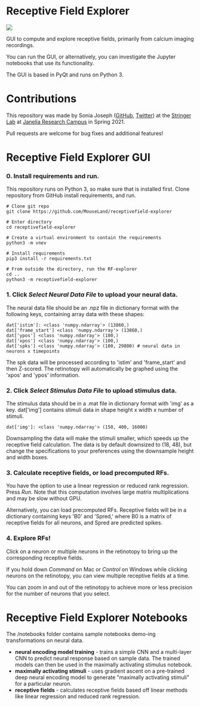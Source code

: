 
# Receptive Field Explorer

![](figures/rf_gif.gif)

GUI to compute and explore receptive fields, primarily from calcium imaging recordings.

You can run the GUI, or alternatively, you can investigate the Jupyter notebooks that use its functionality.

The GUI is based in PyQt and runs on Python 3.

# Contributions

This repository was made by Sonia Joseph ([GitHub](https://github.com/soniajoseph), [Twitter](https://twitter.com/soniajoseph_)) at the [Stringer Lab](https://www.janelia.org/lab/stringer-lab) at [Janelia Research Campus](https://www.janelia.org/) in Spring 2021.

Pull requests are welcome for bug fixes and additional features!

# Receptive Field Explorer GUI

### 0. Install requirements and run.

This repository runs on Python 3, so make sure that is installed first. Clone repository from GitHub install requirements, and run.

```
# Clone git repo
git clone https://github.com/MouseLand/receptivefield-explorer

# Enter directory
cd receptivefield-explorer

# Create a virtual environment to contain the requirements
python3 -m vnev

# Install requirements
pip3 install -r requirements.txt 

# From outside the directory, run the RF-explorer
cd .. 
python3 -m receptivefield-explorer
```

### 1. Click *Select Neural Data File* to upload your neural data. 

The neural data file should be an .npz file in dictionary format with the following keys, containing array data with these shapes:

```
dat['istim']: <class 'numpy.ndarray'> (13860,)
dat['frame_start'] <class 'numpy.ndarray'> (13860,)
dat['ypos'] <class 'numpy.ndarray'> (100,)
dat['xpos'] <class 'numpy.ndarray'> (100,)
dat['spks'] <class 'numpy.ndarray'> (100, 29800) # neural data in neurons x timepoints
```

The spk data will be processed according to 'istim' and 'frame_start' and then Z-scored. The retinotopy will automatically be graphed using the 'xpos' and 'ypos' information.

### 2. Click *Select Stimulus Data File* to upload stimulus data.

The stimulus data should be in a .mat file in dictionary format with 'img' as a key. dat['img'] contains stimuli data in shape height x width x number of stimuli.

```
dat['img']: <class 'numpy.ndarray'> (150, 400, 16000)
```

Downsampling the data will make the stimuli smaller, which speeds up the receptive field calculation. The data is by default downsized to (18, 48), but change the specifications to your preferences using the downsample height and width boxes.

### 3. Calculate receptive fields, or load precomputed RFs.

You have the option to use a linear regression or reduced rank regression. Press *Run.* Note that this computation involves large matrix multiplications and may be slow without GPU.

Alternatively, you can load precomputed RFs. Receptive fields will be in a dictionary containing keys 'B0' and 'Spred,' where B0 is a matrix of receptive fields for all neurons, and Spred are predicted spikes.

 
### 4. Explore RFs!

Click on a neuron or multiple neurons in the retinotopy to bring up the corresponding receptive fields.

If you hold down *Command* on Mac or *Control* on Windows while clicking neurons on the retinotopy, you can view multiple receptive fields at a time.

You can zoom in and out of the retinotopy to achieve more or less precision for the number of neurons that you select.

# Receptive Field Explorer Notebooks

The /notebooks folder contains sample notebooks demo-ing transformations on neural data.

* **neural encoding model training** - trains a simple CNN and a multi-layer CNN to predict neural response based on sample data. The trained models can then be used in the maximally activating stimulus notebook.
* **maximally activating stimuli** - uses gradient ascent on a pre-trained deep neural encoding model to generate "maximally activating stimuli" for a particular neuron.
* **receptive fields** - calculates receptive fields based off linear methods like linear regression and reduced rank regression.


